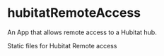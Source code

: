 # hubitatRemoteAccess
An App that allows remote access to a Hubitat hub.

Static files for Hubitat Remote access
